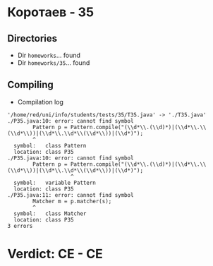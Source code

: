 # Коротаев - 35
## Directories
- Dir `homeworks`... found
- Dir `homeworks/35`... found
## Compiling
- Compilation log
```
'/home/red/uni/info/students/tests/35/T35.java' -> './T35.java'
./P35.java:10: error: cannot find symbol
		Pattern p = Pattern.compile("(\\d*\\.(\\d)*)|(\\d*\\.\\(\\d*\\))|(\\d*\\.\\d*\\(\\d*\\))|(\\d*)");
		^
  symbol:   class Pattern
  location: class P35
./P35.java:10: error: cannot find symbol
		Pattern p = Pattern.compile("(\\d*\\.(\\d)*)|(\\d*\\.\\(\\d*\\))|(\\d*\\.\\d*\\(\\d*\\))|(\\d*)");
		            ^
  symbol:   variable Pattern
  location: class P35
./P35.java:11: error: cannot find symbol
		Matcher m = p.matcher(s);
		^
  symbol:   class Matcher
  location: class P35
3 errors

```
# Verdict: **CE** - CE
